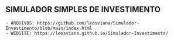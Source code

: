 ## SIMULADOR SIMPLES DE INVESTIMENTO
  
    - ARQUIVOS: https://github.com/leosviana/Simulador-Investimento/blob/main/index.html
    - WEBSITE: https://leosviana.github.io/Simulador-Investimento/